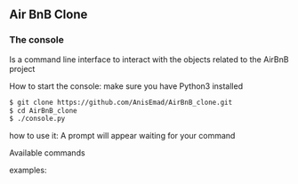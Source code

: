## Air BnB Clone

### The console

Is a command line interface to interact with the objects related to the AirBnB project


How to start the console:
make sure you have Python3 installed

```bash
$ git clone https://github.com/AnisEmad/AirBnB_clone.git
$ cd AirBnB_clone
$ ./console.py
```

how to use it:
A prompt will appear waiting for your command

Available commands



examples:


